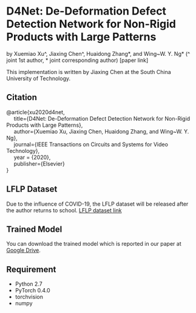 # D4Net: De-Deformation Defect Detection Network for Non-Rigid Products with Large Patterns
by Xuemiao Xu^, Jiaxing Chen^, Huaidong Zhang\*, and Wing~W. Y. Ng\* (^ joint 1st author, * joint corresponding author) [paper link]

This implementation is written by Jiaxing Chen at the South China University of Technology.

## Citation

@article{xu2020d4net,   
&nbsp;&nbsp;&nbsp;&nbsp;  title={D4Net: De-Deformation Defect Detection Network for Non-Rigid Products with Large Patterns},    
&nbsp;&nbsp;&nbsp;&nbsp;  author={Xuemiao Xu, Jiaxing Chen, Huaidong Zhang, and Wing~W. Y. Ng},    
&nbsp;&nbsp;&nbsp;&nbsp;  journal={IEEE Transactions on Circuits and Systems for Video Technology},    
&nbsp;&nbsp;&nbsp;&nbsp;  year  = {2020},    
&nbsp;&nbsp;&nbsp;&nbsp;  publisher={Elsevier}    
}

## LFLP Dataset

Due to the influence of COVID-19, the LFLP dataset will be released after the author returns to school. [LFLP dataset link]()

## Trained Model

You can download the trained model which is reported in our paper at  [Google Drive]().

## Requirement

- Python 2.7
- PyTorch 0.4.0
- torchvision
- numpy

